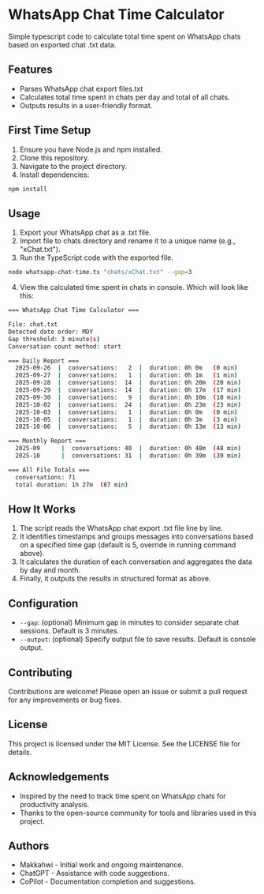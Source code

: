 # WhatsApp Chat Time Calculator

Simple typescript code to calculate total time spent on WhatsApp chats based on exported chat .txt data.

## Features

- Parses WhatsApp chat export files.txt
- Calculates total time spent in chats per day and total of all chats.
- Outputs results in a user-friendly format.

## First Time Setup

1. Ensure you have Node.js and npm installed.
2. Clone this repository.
3. Navigate to the project directory.
4. Install dependencies:

```bash
npm install
```

## Usage

1. Export your WhatsApp chat as a .txt file.
2. Import file to chats directory and rename it to a unique name (e.g., "xChat.txt").
3. Run the TypeScript code with the exported file.

```bash
node whatsapp-chat-time.ts "chats/xChat.txt" --gap=3
```

4. View the calculated time spent in chats in console. Which will look like this:

```bash
=== WhatsApp Chat Time Calculator ===

File: chat.txt
Detected date order: MDY
Gap threshold: 3 minute(s)
Conversation count method: start

=== Daily Report ===
  2025-09-26  |  conversations:   2  |  duration: 0h 0m   (0 min)
  2025-09-27  |  conversations:   1  |  duration: 0h 1m   (1 min)
  2025-09-28  |  conversations:  14  |  duration: 0h 20m  (20 min)
  2025-09-29  |  conversations:  14  |  duration: 0h 17m  (17 min)
  2025-09-30  |  conversations:   9  |  duration: 0h 10m  (10 min)
  2025-10-02  |  conversations:  24  |  duration: 0h 23m  (23 min)
  2025-10-03  |  conversations:   1  |  duration: 0h 0m   (0 min)
  2025-10-05  |  conversations:   1  |  duration: 0h 3m   (3 min)
  2025-10-06  |  conversations:   5  |  duration: 0h 13m  (13 min)

=== Monthly Report ===
  2025-09      |  conversations: 40  |  duration: 0h 48m  (48 min)
  2025-10      |  conversations: 31  |  duration: 0h 39m  (39 min)

=== All File Totals ===
  conversations: 71
  total duration: 1h 27m  (87 min)

```

## How It Works

1. The script reads the WhatsApp chat export .txt file line by line.
2. It identifies timestamps and groups messages into conversations based on a specified time gap (default is 5, override in running command above).
3. It calculates the duration of each conversation and aggregates the data by day and month.
4. Finally, it outputs the results in structured format as above.

## Configuration

- `--gap`: (optional) Minimum gap in minutes to consider separate chat sessions. Default is 3 minutes.
- `--output`: (optional) Specify output file to save results. Default is console output.

## Contributing

Contributions are welcome! Please open an issue or submit a pull request for any improvements or bug fixes.

## License

This project is licensed under the MIT License. See the LICENSE file for details.

## Acknowledgements

- Inspired by the need to track time spent on WhatsApp chats for productivity analysis.
- Thanks to the open-source community for tools and libraries used in this project.

## Authors

- Makkahwi - Initial work and ongoing maintenance.
- ChatGPT - Assistance with code suggestions.
- CoPilot - Documentation completion and suggestions.
